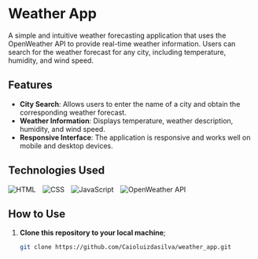 # Weather App

A simple and intuitive weather forecasting application that uses the OpenWeather API to provide real-time weather information. Users can search for the weather forecast for any city, including temperature, humidity, and wind speed.

## Features

- **City Search**: Allows users to enter the name of a city and obtain the corresponding weather forecast.
- **Weather Information**: Displays temperature, weather description, humidity, and wind speed.
- **Responsive Interface**: The application is responsive and works well on mobile and desktop devices.

## Technologies Used

<p>
    <img src="https://img.icons8.com/color/48/000000/html-5.png" alt="HTML" style="display: inline-block; margin-right: 10px;"/>
    <img src="https://img.icons8.com/color/48/000000/css3.png" alt="CSS" style="display: inline-block; margin-right: 10px;"/>
    <img src="https://img.icons8.com/color/48/000000/javascript.png" alt="JavaScript" style="display: inline-block; margin-right: 10px;"/>
    <img src="https://img.icons8.com/color/48/000000/cloud.png" alt="OpenWeather API" style="display: inline-block; margin-right: 10px;"/>
</p>

## How to Use

1. **Clone this repository to your local machine**;
   ```bash
   git clone https://github.com/Caioluizdasilva/weather_app.git
